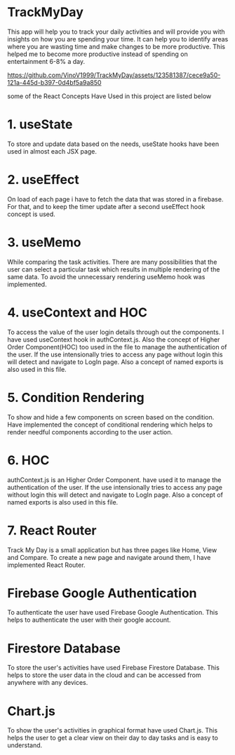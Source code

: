# TrackMyDay
This app will help you to track your daily activities and will provide you with insights on how you are spending your time. It can help you to identify areas where you are wasting time and make changes to be more productive. This helped me to become more productive instead of spending on entertainment 6-8% a day.

https://github.com/VinoV1999/TrackMyDay/assets/123581387/cece9a50-121a-445d-b397-0d4bf5a9a850


some of the React Concepts Have Used in this project are listed below
# 1. useState
To store and update data based on the needs, useState hooks have been used in almost each JSX page.
# 2. useEffect
On load of each page i have to fetch the data that was stored in a firebase. For that, and to keep the timer update after a second useEffect hook concept is used.
# 3. useMemo
While comparing the task activities. There are many possibilities that the user can select a particular task which results in multiple rendering of the same data. To avoid the unnecessary rendering useMemo hook was implemented.
# 4. useContext and  HOC
To access the value of the user login details through out the components. I have used useContext hook in authContext.js. Also the concept of Higher Order Component(HOC) too used in the file to manage the authentication of the user. If the use intensionally tries to access any page without login this will detect and navigate to LogIn page. Also a concept of named exports is also used in this file.
# 5. Condition Rendering 
To show and hide a few components on screen based on the condition. Have implemented the concept of conditional rendering which helps to render needful components according to the user action.
# 6. HOC 
authContext.js is an Higher Order Component. have used it to manage the authentication of the user. If the use intensionally tries to access any page without login this will detect and navigate to LogIn page. Also a concept of named exports is also used in this file.
# 7. React Router
Track My Day is a small application but has three pages like Home, View and Compare. To create a new page and navigate around them, I have implemented React Router.



# Firebase Google Authentication
To authenticate the user have used Firebase Google Authentication. This helps to authenticate the user with their google account.
# Firestore Database
To store the user's activities have used Firebase Firestore Database. This helps to store the user data in the cloud and can be accessed from anywhere with any devices.

# Chart.js
To show the user's activities in graphical format have used Chart.js. This helps the user to get a clear view on their day to day tasks and is easy to understand.


